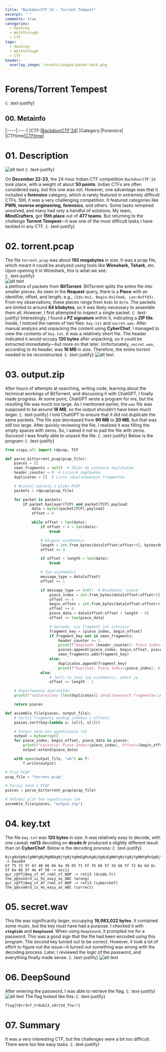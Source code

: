 ```yaml
---
title: "BackdoorCTF'24 - Torrent Tempest"
excerpt: " "
comments: true
categories:
  - Hacking
  - Walkthrough
  - CTF
tags:
  - Hacking
  - Walkthrough
  - CTF
header:
  overlay_image: /assets/images/pasek-hack.png
---
```

# Forens/Torrent Tempest
{: .text-justify}

## 00. Metainfo

|:----|:----|
|CTF:|[BackdoorCTF'24](https://backdoor.infoseciitr.in/)|
|Category:|Forensics|
|CTFtime|[CTFtime](https://ctftime.org/event/2540)|


# 01. Description
![alt text](/assets/images/hacking/2024/05/01.png)
{: .text-justify}

On **December 22-23**, the 24-hour Indian CTF competition `BackdoorCTF'24` took place, with a weight of about **50 points**. Indian CTFs are often considered easy, but this one was not. However, one advantage was that it included a **forensics** category, which is rarely featured in extremely difficult CTFs. Still, it was a very challenging competition. It featured categories like **PWN**, **reverse engineering**, **forensics**, and others. Some tasks remained unsolved, and many had only a handful of solutions.
My team, **MindCrafters**, got **15th place** out of **477 teams**. But returning to the challenge **Torrent Tempest**—it was one of the most difficult tasks I have tackled in any CTF.
{: .text-justify}

# 02. torrent.pcap
The file `torrent.pcap` was about **192 megabytes** in size. It was a pcap file, which meant it could be analyzed using tools like **Wireshark**, **Tshark**, etc. Upon opening it in Wireshark, this is what we see:  
{: .text-justify}  
![alt text](/assets/images/hacking/2024/05/02.png)  
a plethora of packets from **BitTorrent**. BitTorrent splits the entire file into smaller pieces. As seen in the **Request** query, there is a **Piece** with an identifier, offset, and length, e.g., `(Idx:0x2, Begin:0x1fee6, Len:0xffd3)`. From my observations, these pieces range from `0x01` to `0xfa`. The packets are limited to around **64 kilobytes**, so it was likely necessary to assemble them all. However, I first attempted to inspect a single packet.
{: .text-justify}
Interestingly, I found a **PZ signature** within it, indicating a **ZIP file**. Inside, I noticed the names of two files: `key.txt` and `secret.wav`. After manual analysis and unpacking the content using **CyberChef**, I managed to view the contents of `key.txt`. It was a relatively short file. The header indicated it would occupy **120 bytes** after unpacking, so it could be extracted immediately—but more on that later. Unfortunately, `secret.wav`, according to its header, was **16 MB** in size. Therefore, the entire torrent needed to be reconstructed.
{: .text-justify}
![alt text](/assets/images/hacking/2024/05/03.png)

# 03. output.zip
After hours of attempts at searching, writing code, learning about the technical workings of BitTorrent, and discussing it with ChatGPT, I finally made progress. At some point, ChatGPT wrote a program for me, but the resulting file was much too large. As I mentioned earlier, the `wav` file was supposed to be around **16 MB**, so the output shouldn't have been much larger. 
{: .text-justify}
I told ChatGPT to ensure that it did not duplicate the same packets. The file size decreased from **90 MB** to **20 MB**, but that was still too large. After quickly reviewing the file, I realized it was filling the empty spaces with zeros. So, I asked it not to pad the file with zeros. Success! I was finally able to unpack the file.
{: .text-justify}
Below is the program:
{: .text-justify}
```python
from scapy.all import rdpcap, TCP

def parse_bittorrent_pcap(pcap_file):
    pieces = []
    seen_fragments = set()  # Zbiór do unikania duplikatów
    header_counter = 0  # Licznik nagłówków
    duplicates = []  # Lista zduplikowanych fragmentów

    # Wczytaj pakiety z pliku PCAP
    packets = rdpcap(pcap_file)

    for packet in packets:
        if packet.haslayer(TCP) and packet[TCP].payload:
            data = bytes(packet[TCP].payload)
            offset = 0

            while offset < len(data):
                if offset + 4 > len(data):
                    break

                # Długość wiadomości
                length = int.from_bytes(data[offset:offset+4], byteorder='big')
                offset += 4

                if offset + length > len(data):
                    break

                # Typ wiadomości
                message_type = data[offset]
                offset += 1

                if message_type == 0x07:  # Wiadomość 'piece'
                    piece_index = int.from_bytes(data[offset:offset+4], byteorder='big')
                    offset += 4
                    begin_offset = int.from_bytes(data[offset:offset+4], byteorder='big')
                    offset += 4
                    piece_data = data[offset:offset + length - 9]
                    offset += len(piece_data)

                    # Sprawdź, czy fragment już istnieje
                    fragment_key = (piece_index, begin_offset)
                    if fragment_key not in seen_fragments:
                        header_counter += 1
                        print(f"Nagłówek {header_counter}: Piece Index={piece_index}, Offset={begin_offset}")
                        pieces.append((piece_index, begin_offset, piece_data))
                        seen_fragments.add(fragment_key)
                    else:
                        duplicates.append(fragment_key)
                        print(f"Duplikat: Piece Index={piece_index}, Offset={begin_offset}")
                else:
                    # Jeśli to inny typ wiadomości, pomiń ją
                    offset += length - 1

    # Raportowanie duplikatów
    print(f"\nZnaleziono {len(duplicates)} zduplikowanych fragmentów.\n")

    return pieces

def assemble_file(pieces, output_file):
    # Sortuj fragmenty według indeksu i offsetu
    pieces.sort(key=lambda x: (x[0], x[1]))

    # Połącz dane bez wypełniania luk
    output = bytearray()
    for piece_index, begin_offset, piece_data in pieces:
        print(f"Łączenie: Piece Index={piece_index}, Offset={begin_offset}, Długość={len(piece_data)}")
        output.extend(piece_data)

    with open(output_file, "wb") as f:
        f.write(output)

# Plik PCAP
pcap_file = "torrent.pcap"

# Parsuj dane z PCAP
pieces = parse_bittorrent_pcap(pcap_file)

# Składaj plik bez wypełniania luk
assemble_file(pieces, "output.zip")
```
# 04. key.txt
The file `key.txt` was **120 bytes** in size. It was relatively easy to decode, with one caveat: **rot13** decoding on **dcode.fr** produced a slightly different result than on **CyberChef**. Below is the decoding process:
{: .text-justify}
```text
NjcgNzUgNzIgNWYgNjMgNDAgNjYgNjYgNmEgMzAgNjUgNzEgNWYgNzYgNjYgNWYgMzQgNjYgNWYgNzIgNmUgNmQgNmMgNWYgNmUgNjYgNWYgNGUgNGYgNTA= -> base64
67 75 72 5f 63 40 66 66 6a 30 65 71 5f 76 66 5f 34 66 5f 72 6e 6d 6c 5f 6e 66 5f 4e 4f 50 -> ascii
gur_c@ffj0eq_vf_4f_rnml_nf_NOP -> rot13 (dcode.fr)
the_p@ssw5rd_is_9s_eazy_as_ABC (wrong)
gur_c@ffj0eq_vf_4f_rnml_nf_NOP -> rot13 (cyberchef)
the_p@ssw0rd_is_4s_eazy_as_ABC (correct)
```
# 05. secret.wav
This file was significantly larger, occupying **19,983,022 bytes**. It contained some music, but the key must have had a purpose. I checked it with **`steghide`** and **`DeepSound`**. When using `DeepSound`, it prompted me for a password. This was a good sign that the file had been encoded using this program. The second key turned out to be correct. However, it took a lot of effort to figure out the issue—it turned out something was wrong with the decoding process. Later, I reviewed the logic of the password, and everything finally made sense.
{: .text-justify}
![alt text](/assets/images/hacking/2024/05/04.png)

# 06. DeepSound
After entering the password, I was able to retrieve the flag.
{: .text-justify}
![alt text](/assets/images/hacking/2024/05/05.png)
The flag looked like this: 
{: .text-justify}
```bash
flag{t0rr3n7_tr0ub13_s0rt3d_ftw!!}
```

# 07. Summary
It was a very interesting CTF, but the challenges were a bit too difficult. There were too few easy tasks.
{: .text-justify}

